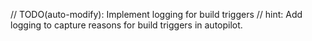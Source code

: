 // TODO(auto-modify): Implement logging for build triggers
// hint: Add logging to capture reasons for build triggers in autopilot.
